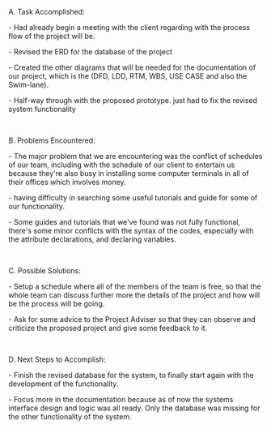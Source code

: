 <p>A. Task Accomplished:</p>
<p>  - Had already begin a meeting with the client regarding with the process flow of the project will be.</p>
<p>  - Revised the ERD for the database of the project</p>
<p>  - Created the other diagrams that will be needed for the documentation of our project, which is the (DFD, LDD, RTM, WBS, USE CASE and also the Swim-lane).</p>
<p>  - Half-way through with the proposed prototype. just had to fix the revised system functionality</p>
<br>

<p>B.  Problems Encountered:</p>
<p>  - The major problem that we are encountering was the conflict of schedules of our team, including with the schedule of our client to entertain us because they're also busy in installing some computer terminals in all of their offices which involves money.</p>
<p>  - having difficulty in searching some useful tutorials and guide for some of our functionality.</p>
<p>  - Some guides  and tutorials that we've found was not fully functional, there's some minor conflicts with the syntax of the codes, especially with the attribute declarations, and declaring variables. </p>
<br>


<p>C. Possible Solutions: </p>
<p>  - Setup a schedule where all of the members of the team is free, so that the whole team can discuss further more the details of the project and how will be the process will be going.</p>
<p>  - Ask for some advice to the Project Adviser so that they can observe and criticize the proposed project and give some feedback to it. </p>
<br>


<p>D. Next Steps to Accomplish:</p>
<p>  - Finish the revised database for the system, to finally start again with the development of the functionality.</p>
<p>  - Focus more in the documentation because as of now the systems interface design and logic was all ready. Only the database was missing for the  other functionality of the system.</p>
<br>